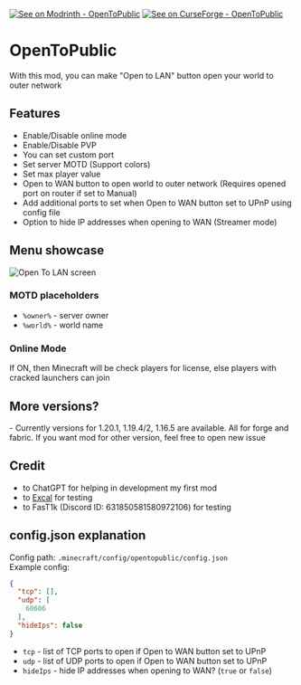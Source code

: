 [![See on Modrinth - OpenToPublic](https://img.shields.io/badge/See_on_Modrinth-OpenToPublic-2ea44f?logo=modrinth)](https://modrinth.com/mod/opentopublic) [![See on CurseForge - OpenToPublic](https://img.shields.io/badge/See_on_CurseForge-OpenToPublic-orange?logo=curseforge)](https://www.curseforge.com/minecraft/mc-mods/opentopublic)
# OpenToPublic
With this mod, you can make "Open to LAN" button open your world to outer network

## Features
 - Enable/Disable online mode
 - Enable/Disable PVP
 - You can set custom port
 - Set server MOTD (Support colors)
 - Set max player value
 - Open to WAN button to open world to outer network (Requires opened port on router if set to Manual)
 - Add additional ports to set when Open to WAN button set to UPnP using config file
 - Option to hide IP addresses when opening to WAN (Streamer mode)

## Menu showcase
![Open To LAN screen](https://cdn.modrinth.com/data/RTCPiKQj/images/b4bd2ab90f8f96db728e1435af9ddea488d5d786.png)

### MOTD placeholders
 - `%owner%` - server owner
 - `%world%` - world name

### Online Mode
If ON, then Minecraft will be check players for license, else players with cracked launchers can join

## More versions?
 \- Currently versions for 1.20.1, 1.19.4/2, 1.16.5 are available. All for forge and fabric. If you want mod for other version, feel free to open new issue

## Credit
 - to ChatGPT for helping in development my first mod
 - to [Excal](https://github.com/excalgm) for testing
 - to FasT1k (Discord ID: 631850581580972106) for testing

## config.json explanation
Config path: `.minecraft/config/opentopublic/config.json`\
Example config:
```json
{
  "tcp": [],
  "udp": [
    60606
  ],
  "hideIps": false
}
```
 - `tcp` - list of TCP ports to open if Open to WAN button set to UPnP
 - `udp` - list of UDP ports to open if Open to WAN button set to UPnP
 - `hideIps` - hide IP addresses when opening to WAN? (`true` or `false`)
